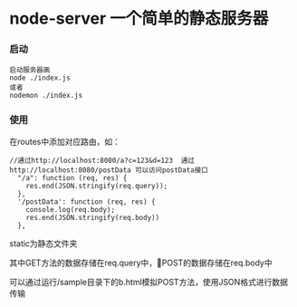 # node-server 一个简单的静态服务器
### 启动
```
启动服务器画
node ./index.js 
或者
nodemon ./index.js
```
### 使用
在routes中添加对应路由，如：
```
//通过http://localhost:8080/a?c=123&d=123  通过http://localhost:8080/postData 可以访问postData接口
  "/a": function (req, res) {
    res.end(JSON.stringify(req.query));
  },
  '/postData': function (req, res) {
    console.log(req.body);
    res.end(JSON.stringify(req.body))
  },
```
static为静态文件夹

其中GET方法的数据存储在req.query中，POST的数据存储在req.body中

可以通过运行/sample目录下的b.html模拟POST方法，使用JSON格式进行数据传输